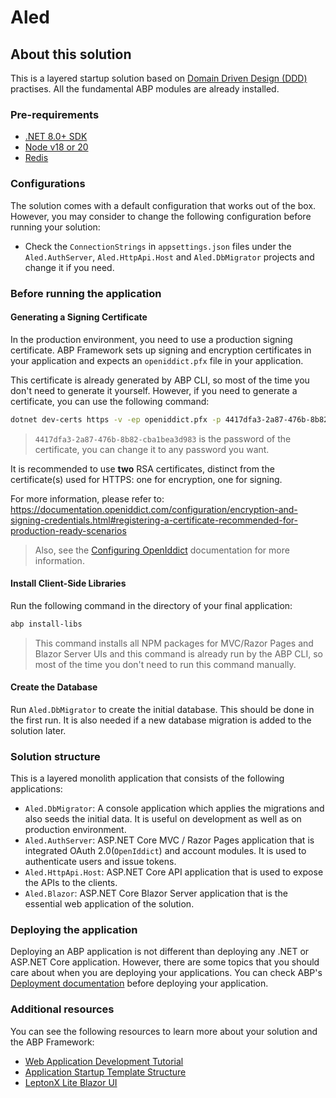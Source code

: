 # Aled

## About this solution

This is a layered startup solution based
on [Domain Driven Design (DDD)](https://docs.abp.io/en/abp/latest/Domain-Driven-Design) practises. All the fundamental
ABP modules are already installed.

### Pre-requirements

* [.NET 8.0+ SDK](https://dotnet.microsoft.com/download/dotnet)
* [Node v18 or 20](https://nodejs.org/en)
* [Redis](https://redis.io/)

### Configurations

The solution comes with a default configuration that works out of the box. However, you may consider to change the
following configuration before running your solution:

* Check the `ConnectionStrings` in `appsettings.json` files under the `Aled.AuthServer`, `Aled.HttpApi.Host`
  and `Aled.DbMigrator` projects and change it if you need.

### Before running the application

#### Generating a Signing Certificate

In the production environment, you need to use a production signing certificate. ABP Framework sets up signing and
encryption certificates in your application and expects an `openiddict.pfx` file in your application.

This certificate is already generated by ABP CLI, so most of the time you don't need to generate it yourself. However,
if you need to generate a certificate, you can use the following command:

```bash
dotnet dev-certs https -v -ep openiddict.pfx -p 4417dfa3-2a87-476b-8b82-cba1bea3d983
```

> `4417dfa3-2a87-476b-8b82-cba1bea3d983` is the password of the certificate, you can change it to any password you want.

It is recommended to use **two** RSA certificates, distinct from the certificate(s) used for HTTPS: one for encryption,
one for signing.

For more information, please refer
to: https://documentation.openiddict.com/configuration/encryption-and-signing-credentials.html#registering-a-certificate-recommended-for-production-ready-scenarios

> Also, see
> the [Configuring OpenIddict](https://docs.abp.io/en/abp/latest/Deployment/Configuring-OpenIddict#production-environment)
> documentation for more information.

#### Install Client-Side Libraries

Run the following command in the directory of your final application:

```bash
abp install-libs
```

> This command installs all NPM packages for MVC/Razor Pages and Blazor Server UIs and this command is already run by
> the ABP CLI, so most of the time you don't need to run this command manually.

#### Create the Database

Run `Aled.DbMigrator` to create the initial database. This should be done in the first run. It is also needed if a new
database migration is added to the solution later.

### Solution structure

This is a layered monolith application that consists of the following applications:

* `Aled.DbMigrator`: A console application which applies the migrations and also seeds the initial data. It is useful on
  development as well as on production environment.
* `Aled.AuthServer`: ASP.NET Core MVC / Razor Pages application that is integrated OAuth 2.0(`OpenIddict`) and account
  modules. It is used to authenticate users and issue tokens.
* `Aled.HttpApi.Host`: ASP.NET Core API application that is used to expose the APIs to the clients.
* `Aled.Blazor`: ASP.NET Core Blazor Server application that is the essential web application of the solution.

### Deploying the application

Deploying an ABP application is not different than deploying any .NET or ASP.NET Core application. However, there are
some topics that you should care about when you are deploying your applications. You can check
ABP's [Deployment documentation](https://docs.abp.io/en/abp/latest/Deployment/Index) before deploying your application.

### Additional resources

You can see the following resources to learn more about your solution and the ABP Framework:

* [Web Application Development Tutorial](https://docs.abp.io/en/abp/latest/Tutorials/Part-1)
* [Application Startup Template Structure](https://docs.abp.io/en/abp/latest/Startup-Templates/Application)
* [LeptonX Lite Blazor UI](https://docs.abp.io/en/abp/latest/Themes/LeptonXLite/Blazor?UI=BlazorServer)
